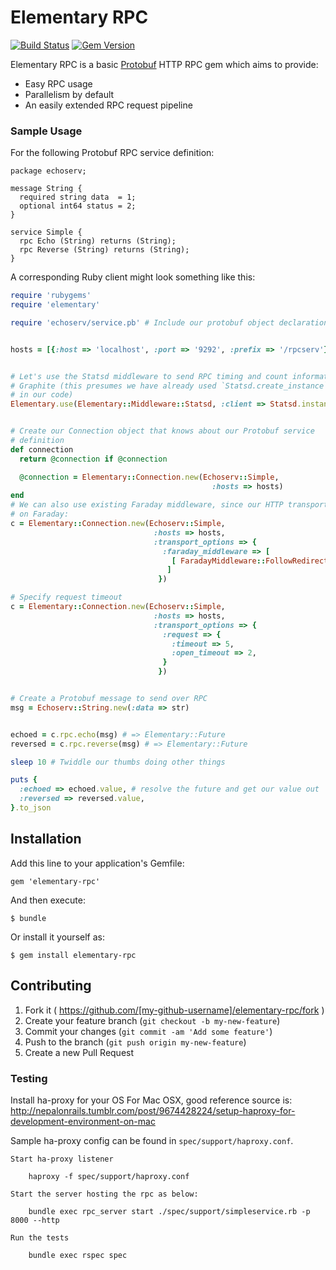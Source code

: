 # Elementary RPC

[![Build Status](https://travis-ci.org/lookout/elementary-rpc.svg?branch=master)](https://travis-ci.org/lookout/elementary-rpc) [![Gem Version](https://badge.fury.io/rb/elementary-rpc.svg)](http://badge.fury.io/rb/elementary-rpc)

Elementary RPC is a basic
[Protobuf](https://developers.google.com/protocol-buffers/docs/overview) HTTP
RPC gem which aims to provide:

 * Easy RPC usage
 * Parallelism by default
 * An easily extended RPC request pipeline

### Sample Usage

For the following Protobuf RPC service definition:

```
package echoserv;

message String {
  required string data  = 1;
  optional int64 status = 2;
}

service Simple {
  rpc Echo (String) returns (String);
  rpc Reverse (String) returns (String);
}
```

A corresponding Ruby client might look something like this:

```ruby
require 'rubygems'
require 'elementary'

require 'echoserv/service.pb' # Include our protobuf object declarations


hosts = [{:host => 'localhost', :port => '9292', :prefix => '/rpcserv'}]


# Let's use the Statsd middleware to send RPC timing and count information to 
# Graphite (this presumes we have already used `Statsd.create_instance` elsewhere
# in our code)
Elementary.use(Elementary::Middleware::Statsd, :client => Statsd.instance)


# Create our Connection object that knows about our Protobuf service
# definition
def connection
  return @connection if @connection

  @connection = Elementary::Connection.new(Echoserv::Simple,
                                             :hosts => hosts)
end
# We can also use existing Faraday middleware, since our HTTP transport is built
# on Faraday:
c = Elementary::Connection.new(Echoserv::Simple,
                                :hosts => hosts,
                                :transport_options => {
                                  :faraday_middleware => [
                                    [ FaradayMiddleware::FollowRedirects, :limit => 2 ]
                                   ]
                                 })

# Specify request timeout
c = Elementary::Connection.new(Echoserv::Simple,
                                :hosts => hosts,
                                :transport_options => {
                                  :request => {
                                    :timeout => 5,
                                    :open_timeout => 2,
                                  }
                                 })


# Create a Protobuf message to send over RPC
msg = Echoserv::String.new(:data => str)


echoed = c.rpc.echo(msg) # => Elementary::Future
reversed = c.rpc.reverse(msg) # => Elementary::Future

sleep 10 # Twiddle our thumbs doing other things

puts {
  :echoed => echoed.value, # resolve the future and get our value out
  :reversed => reversed.value,
}.to_json
```

## Installation

Add this line to your application's Gemfile:

    gem 'elementary-rpc'

And then execute:

    $ bundle

Or install it yourself as:

    $ gem install elementary-rpc

## Contributing

1. Fork it ( https://github.com/[my-github-username]/elementary-rpc/fork )
2. Create your feature branch (`git checkout -b my-new-feature`)
3. Commit your changes (`git commit -am 'Add some feature'`)
4. Push to the branch (`git push origin my-new-feature`)
5. Create a new Pull Request

### Testing

Install ha-proxy for your OS
 For Mac OSX, good reference source is:
 http://nepalonrails.tumblr.com/post/9674428224/setup-haproxy-for-development-environment-on-mac

Sample ha-proxy config can be found in `spec/support/haproxy.conf`.
```
Start ha-proxy listener

    haproxy -f spec/support/haproxy.conf

Start the server hosting the rpc as below:

    bundle exec rpc_server start ./spec/support/simpleservice.rb -p 8000 --http

Run the tests

    bundle exec rspec spec

